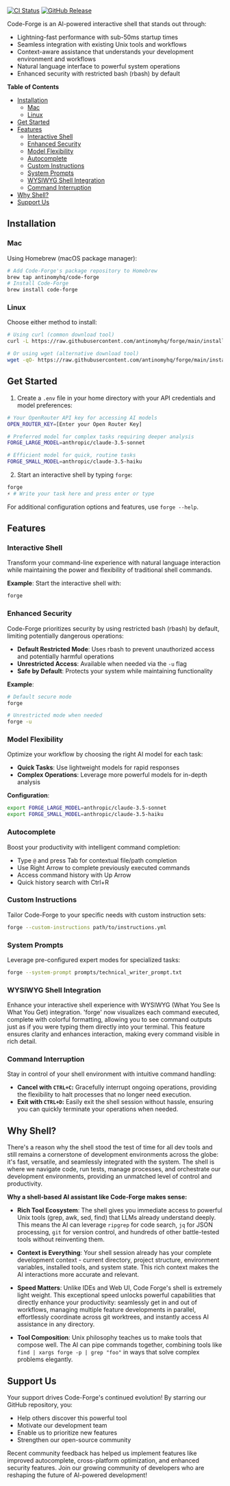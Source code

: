 <!--
Tone: Maintain a professional and informative tone throughout. Ensure that explanations are clear and technical terms are used appropriately to engage a technical audience.
Best Practices:
- Use consistent terminology and formatting for commands and examples.
- Clearly highlight unique aspects of 'forge' to distinguish it from other tools.
-->

[![CI Status](https://img.shields.io/github/actions/workflow/status/antinomyhq/forge/ci.yml?style=for-the-badge)](https://github.com/antinomyhq/forge/actions)
[![GitHub Release](https://img.shields.io/github/v/release/antinomyhq/forge?style=for-the-badge)](https://github.com/antinomyhq/forge/releases)

Code-Forge is an AI-powered interactive shell that stands out through:

- Lightning-fast performance with sub-50ms startup times
- Seamless integration with existing Unix tools and workflows
- Context-aware assistance that understands your development environment and workflows
- Natural language interface to powerful system operations
- Enhanced security with restricted bash (rbash) by default

**Table of Contents**

- [Installation](#installation)
  - [Mac](#mac)
  - [Linux](#linux)
- [Get Started](#get-started)
- [Features](#features)
  - [Interactive Shell](#interactive-shell)
  - [Enhanced Security](#enhanced-security)
  - [Model Flexibility](#model-flexibility)
  - [Autocomplete](#autocomplete)
  - [Custom Instructions](#custom-instructions)
  - [System Prompts](#system-prompts)
  - [WYSIWYG Shell Integration](#wysiwyg-shell-integration)
  - [Command Interruption](#command-interruption)
- [Why Shell?](#why-shell)
- [Support Us](#support-us)

## Installation

### Mac

Using Homebrew (macOS package manager):

```bash
# Add Code-Forge's package repository to Homebrew
brew tap antinomyhq/code-forge
# Install Code-Forge
brew install code-forge
```

### Linux

Choose either method to install:

```bash
# Using curl (common download tool)
curl -L https://raw.githubusercontent.com/antinomyhq/forge/main/install.sh | bash

# Or using wget (alternative download tool)
wget -qO- https://raw.githubusercontent.com/antinomyhq/forge/main/install.sh | bash
```

## Get Started

1. Create a `.env` file in your home directory with your API credentials and model preferences:

```bash
# Your OpenRouter API key for accessing AI models
OPEN_ROUTER_KEY=[Enter your Open Router Key]

# Preferred model for complex tasks requiring deeper analysis
FORGE_LARGE_MODEL=anthropic/claude-3.5-sonnet

# Efficient model for quick, routine tasks
FORGE_SMALL_MODEL=anthropic/claude-3.5-haiku
```

2. Start an interactive shell by typing `forge`:

```bash
forge
⚡ # Write your task here and press enter or type
```

For additional configuration options and features, use `forge --help`.

## Features

### Interactive Shell

Transform your command-line experience with natural language interaction while maintaining the power and flexibility of traditional shell commands.

**Example**:
Start the interactive shell with:

```bash
forge
```

### Enhanced Security

Code-Forge prioritizes security by using restricted bash (rbash) by default, limiting potentially dangerous operations:

- **Default Restricted Mode**: Uses rbash to prevent unauthorized access and potentially harmful operations
- **Unrestricted Access**: Available when needed via the `-u` flag
- **Safe by Default**: Protects your system while maintaining functionality

**Example**:
```bash
# Default secure mode
forge

# Unrestricted mode when needed
forge -u
```

### Model Flexibility

Optimize your workflow by choosing the right AI model for each task:

- **Quick Tasks**: Use lightweight models for rapid responses
- **Complex Operations**: Leverage more powerful models for in-depth analysis

**Configuration**:

```bash
export FORGE_LARGE_MODEL=anthropic/claude-3.5-sonnet
export FORGE_SMALL_MODEL=anthropic/claude-3.5-haiku
```

### Autocomplete

Boost your productivity with intelligent command completion:

- Type `@` and press Tab for contextual file/path completion
- Use Right Arrow to complete previously executed commands
- Access command history with Up Arrow
- Quick history search with Ctrl+R

### Custom Instructions

Tailor Code-Forge to your specific needs with custom instruction sets:

```bash
forge --custom-instructions path/to/instructions.yml
```

### System Prompts

Leverage pre-configured expert modes for specialized tasks:

```bash
forge --system-prompt prompts/technical_writer_prompt.txt
```

### WYSIWYG Shell Integration

Enhance your interactive shell experience with WYSIWYG (What You See Is What You Get) integration. 'forge' now visualizes each command executed, complete with colorful formatting, allowing you to see command outputs just as if you were typing them directly into your terminal. This feature ensures clarity and enhances interaction, making every command visible in rich detail.

### Command Interruption

Stay in control of your shell environment with intuitive command handling:

- **Cancel with `CTRL+C`:** Gracefully interrupt ongoing operations, providing the flexibility to halt processes that no longer need execution.
- **Exit with `CTRL+D`:** Easily exit the shell session without hassle, ensuring you can quickly terminate your operations when needed.

## Why Shell?

There's a reason why the shell stood the test of time for all dev tools and still remains a cornerstone of development environments across the globe: it's fast, versatile, and seamlessly integrated with the system. The shell is where we navigate code, run tests, manage processes, and orchestrate our development environments, providing an unmatched level of control and productivity.

**Why a shell-based AI assistant like Code-Forge makes sense:**

- **Rich Tool Ecosystem**: The shell gives you immediate access to powerful Unix tools (grep, awk, sed, find) that LLMs already understand deeply. This means the AI can leverage `ripgrep` for code search, `jq` for JSON processing, `git` for version control, and hundreds of other battle-tested tools without reinventing them.

- **Context is Everything**: Your shell session already has your complete development context - current directory, project structure, environment variables, installed tools, and system state. This rich context makes the AI interactions more accurate and relevant.

- **Speed Matters**: Unlike IDEs and Web UI, Code Forge's shell is extremely light weight. This exceptional speed unlocks powerful capabilities that directly enhance your productivity: seamlessly get in and out of workflows, managing multiple feature developments in parallel, effortlessly coordinate across git worktrees, and instantly access AI assistance in any directory.

- **Tool Composition**: Unix philosophy teaches us to make tools that compose well. The AI can pipe commands together, combining tools like `find | xargs forge -p | grep "foo"` in ways that solve complex problems elegantly.

## Support Us

Your support drives Code-Forge's continued evolution! By starring our GitHub repository, you:

- Help others discover this powerful tool
- Motivate our development team
- Enable us to prioritize new features
- Strengthen our open-source community

Recent community feedback has helped us implement features like improved autocomplete, cross-platform optimization, and enhanced security features. Join our growing community of developers who are reshaping the future of AI-powered development!
